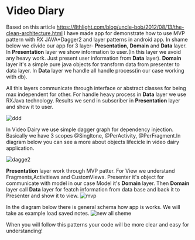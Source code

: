 # Video Diary
Based on this article https://8thlight.com/blog/uncle-bob/2012/08/13/the-clean-architecture.html I have made app for demonstrate how to use MVP pattern with RX JAVA+Dagger2 and layer patterns in android app. In shame below we divide our app for 3 layer- **Presentation**, **Domain** and **Data** layer. In **Presentation** layer we show information to user.(In this layer we avoid any heavy work. Just present user information from **Data** layer). **Domain** layer it's a simple pure java objects for transform data from presenter to data layer. In **Data** layer we handle all handle process(in our case working with db).

All this layers communicate through interface or abstract classes for being max independent for other. For handle heavy process in **Data** layer we use RXJava technology. Results we send in subscriber in **Presentation** layer and show it to user.

![ddd](https://cloud.githubusercontent.com/assets/2522157/21602051/c616ba98-d198-11e6-8307-4f13c3b02782.jpg)

In Video Dairy we use simple dagger graph for dependency injection. Basically we have 3 scopes @Singltone, @PerActivity, @PerFragment.In diagram below you can see a more about objects lifecicle in video dairy application.

![dagge2](https://cloud.githubusercontent.com/assets/2522157/21602575/fde3761e-d19d-11e6-88f6-b2eaeefff877.jpg)

**Presentation** layer work through MVP patter. For View we understand Fragments,Activitiews and CustomViews. Presenter it's object for communicate with model in our case Model it's **Domain** layer. Then **Domain** layer call **Data** layer for featch information from data base and back it to Presenter and show it to view. 
![mvp](https://cloud.githubusercontent.com/assets/2522157/21604105/003c339a-d1aa-11e6-9173-d5f4567e25b4.jpg)

In the diagram below there is general schema how app is works. We will take as example load saved notes.
![new all sheme](https://cloud.githubusercontent.com/assets/2522157/21605715/99437112-d1b3-11e6-9751-c7f3af812a72.jpg)

When you will follow this patterns your code will be more clear and easy for understanding!


